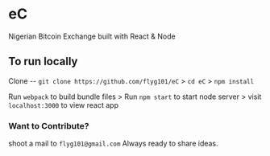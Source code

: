 # eC
Nigerian Bitcoin Exchange built with React &amp; Node

## To run locally
Clone -- `git clone https://github.com/flyg101/eC` >
`cd eC` > `npm install`

Run `webpack` to build bundle files >
Run  `npm start` to start node server >
visit `localhost:3000` to view react app


### Want to Contribute?
shoot a mail to `flyg101@gmail.com`
Always ready to share ideas.